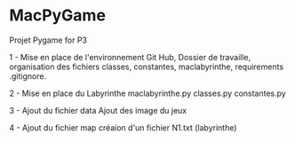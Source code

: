 # MacPyGame

Projet Pygame for P3

1 - Mise en place de l'environnement
      Git Hub, Dossier de travaille, organisation des fichiers classes, constantes, maclabyrinthe, requirements .gitignore.

2 - Mise en place du Labyrinthe
      maclabyrinthe.py
      classes.py
      constantes.py

3 - Ajout du fichier data
      Ajout des image du jeux

4 - Ajout du fichier map
      créaion d'un fichier N1.txt (labyrinthe)

